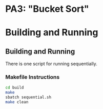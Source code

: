 # PA3: "Bucket Sort"

# Building and Running

## Building and Running
There is one script for running sequentially.

### Makefile Instructions

```bash
cd build
make
sbatch sequential.sh
make clean
```
